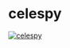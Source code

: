# **celespy**

[![celespy](https://img.shields.io/pypi/v/celespy.svg)](
    https://pypi.python.org/pypi/celespy)